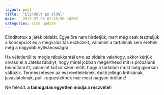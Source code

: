 ```yaml
---
layout: post
title:  "Elindult az oldal"
date:   2017-07-26 02:25:50 +0200
categories: site update
---
```

Elindítottuk a játék oldalát. Egyelőre nem hirdetjük, mert még csak teszteljük a
koncepciót és a megvalósítás eszközeit, valamint a tartalmak sem érettek még a
nagyobb nyilvánosságra.

Ha véletlenül te mégis rábukkantál erre az oldalra valahogy, akkor kérjük olvasd
el a Játékszabályt, hogy minél jobban megérthesd mit is próbálunk beindítani
itt, valamint tartsd szem előtt, hogy a tartalom most még gyorsan változik.
Természetesen az észrevételeknek, építő jellegű kritikának, javaslatoknak,
pull-requesteknek már most nagyon örülünk!

Ne feledd: **a támogatás egyetlen módja a részvétel**! 
